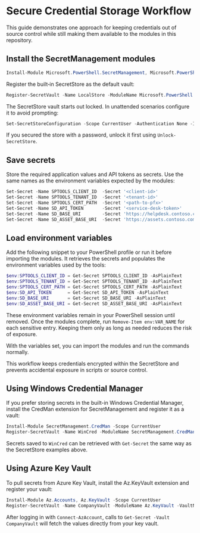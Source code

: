 # Secure Credential Storage Workflow

This guide demonstrates one approach for keeping credentials out of source control while still making them available to the modules in this repository.

## Install the SecretManagement modules

```powershell
Install-Module Microsoft.PowerShell.SecretManagement, Microsoft.PowerShell.SecretStore -Scope CurrentUser
```

Register the built‑in SecretStore as the default vault:

```powershell
Register-SecretVault -Name LocalStore -ModuleName Microsoft.PowerShell.SecretStore -DefaultVault
```

The SecretStore vault starts out locked. In unattended scenarios configure it to avoid prompting:

```powershell
Set-SecretStoreConfiguration -Scope CurrentUser -Authentication None -Interaction None
```

If you secured the store with a password, unlock it first using `Unlock-SecretStore`.

## Save secrets

Store the required application values and API tokens as secrets. Use the same names as the environment variables expected by the modules:

```powershell
Set-Secret -Name SPTOOLS_CLIENT_ID  -Secret '<client-id>'
Set-Secret -Name SPTOOLS_TENANT_ID  -Secret '<tenant-id>'
Set-Secret -Name SPTOOLS_CERT_PATH  -Secret '<path-to-pfx>'
Set-Secret -Name SD_API_TOKEN       -Secret '<service-desk-token>'
Set-Secret -Name SD_BASE_URI        -Secret 'https://helpdesk.contoso.com'
Set-Secret -Name SD_ASSET_BASE_URI  -Secret 'https://assets.contoso.com'
```

## Load environment variables

Add the following snippet to your PowerShell profile or run it before importing the modules. It retrieves the secrets and populates the environment variables used by the tools:

```powershell
$env:SPTOOLS_CLIENT_ID = Get-Secret SPTOOLS_CLIENT_ID -AsPlainText
$env:SPTOOLS_TENANT_ID = Get-Secret SPTOOLS_TENANT_ID -AsPlainText
$env:SPTOOLS_CERT_PATH = Get-Secret SPTOOLS_CERT_PATH -AsPlainText
$env:SD_API_TOKEN      = Get-Secret SD_API_TOKEN -AsPlainText
$env:SD_BASE_URI       = Get-Secret SD_BASE_URI -AsPlainText
$env:SD_ASSET_BASE_URI = Get-Secret SD_ASSET_BASE_URI -AsPlainText
```

These environment variables remain in your PowerShell session until removed. Once the modules complete, run `Remove-Item env:VAR_NAME` for each sensitive entry. Keeping them only as long as needed reduces the risk of exposure.

With the variables set, you can import the modules and run the commands normally.

This workflow keeps credentials encrypted within the SecretStore and prevents accidental exposure in scripts or source control.

## Using Windows Credential Manager

If you prefer storing secrets in the built-in Windows Credential Manager, install the CredMan extension for SecretManagement and register it as a vault:

```powershell
Install-Module SecretManagement.CredMan -Scope CurrentUser
Register-SecretVault -Name WinCred -ModuleName SecretManagement.CredMan
```

Secrets saved to `WinCred` can be retrieved with `Get-Secret` the same way as the SecretStore examples above.

## Using Azure Key Vault

To pull secrets from Azure Key Vault, install the Az.KeyVault extension and register your vault:

```powershell
Install-Module Az.Accounts, Az.KeyVault -Scope CurrentUser
Register-SecretVault -Name CompanyVault -ModuleName Az.KeyVault -VaultName 'MyKeyVault'
```

After logging in with `Connect-AzAccount`, calls to `Get-Secret -Vault CompanyVault` will fetch the values directly from your key vault.
